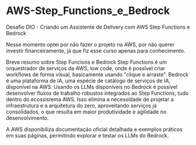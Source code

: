 # AWS-Step_Functions_e_Bedrock
Desafio DIO - Criando um Assistente de Delivery com AWS Step Functions e Bedrock

Nesse momento optei por não fazer o projeto na AWS, por não querer investir financeiramente, já que fiz esse curso apenas para conhecimento.

Breve resumo sobre Step Funcions e Bedrock
Step Functions é um orquestrador de serviços da AWS, low code, onde é possível criar workflows de forma visual, basicamente usando "clique e arraste".
Bedrock é uma plataforma de IA, uma espécie de catálogo de serviços de IA, disponível na AWS.
Usando os LLMs disponíveis no Bedrock é possível desenvolver fluxos de trabalho robustos integrados ao Step Functions, tudo dentro do ecossistema AWS. Isso elimina a necessidade de projetar a infraestrutura e a arquitetura do zero, aproveitando serviços já consolidados, o que resulta em maior produtividade e agilidade no desenvolvimento.

A AWS disponibiliza documentação oficial detalhada e exemplos práticos em suas páginas, permitindo explorar e testar os LLMs do Bedrock.
